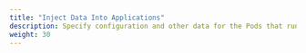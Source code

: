```yaml
---
title: "Inject Data Into Applications"
description: Specify configuration and other data for the Pods that run your workload.
weight: 30
---
```



